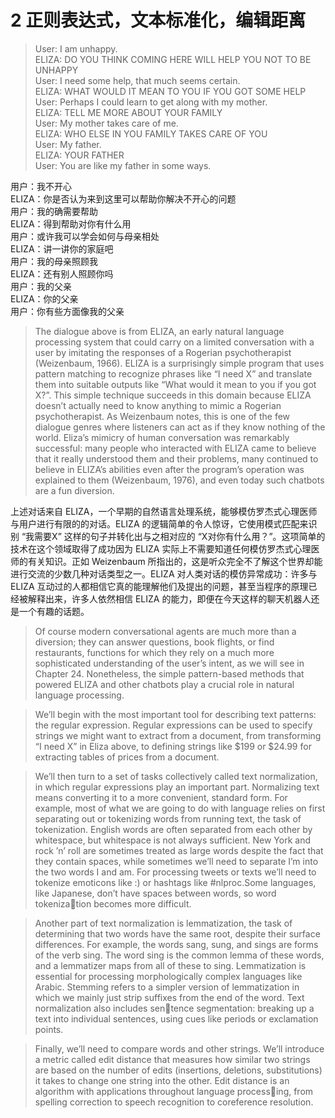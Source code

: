 # 2 正则表达式，文本标准化，编辑距离
> User: I am unhappy.  
ELIZA: DO YOU THINK COMING HERE WILL HELP YOU NOT TO BE UNHAPPY  
User: I need some help, that much seems certain.  
ELIZA: WHAT WOULD IT MEAN TO YOU IF YOU GOT SOME HELP  
User: Perhaps I could learn to get along with my mother.  
ELIZA: TELL ME MORE ABOUT YOUR FAMILY  
User: My mother takes care of me.  
ELIZA: WHO ELSE IN YOU FAMILY TAKES CARE OF YOU  
User: My father.  
ELIZA: YOUR FATHER  
User: You are like my father in some ways.  

用户：我不开心  
ELIZA：你是否认为来到这里可以帮助你解决不开心的问题  
用户：我的确需要帮助  
ELIZA：得到帮助对你有什么用  
用户：或许我可以学会如何与母亲相处  
ELIZA：讲一讲你的家庭吧  
用户：我的母亲照顾我  
ELIZA：还有别人照顾你吗  
用户：我的父亲  
ELIZA：你的父亲  
用户：你有些方面像我的父亲  

> The dialogue above is from ELIZA, an early natural language processing system that could carry on a limited conversation with a user by imitating the responses of a Rogerian psychotherapist (Weizenbaum, 1966). ELIZA is a surprisingly simple program that uses pattern matching to recognize phrases like “I need X” and translate them into suitable outputs like “What would it mean to you if you got X?”. This simple technique succeeds in this domain because ELIZA doesn’t actually need to know anything to mimic a Rogerian psychotherapist. As Weizenbaum notes, this is one of the few dialogue genres where listeners can act as if they know nothing of the world. Eliza’s mimicry of human conversation was remarkably successful: many people who interacted with ELIZA came to believe that it really understood them and their problems, many continued to believe in ELIZA’s abilities even after the program’s operation was explained to them (Weizenbaum, 1976), and even today such chatbots are a fun diversion.

上述对话来自 ELIZA，一个早期的自然语言处理系统，能够模仿罗杰式心理医师与用户进行有限的的对话。ELIZA 的逻辑简单的令人惊讶，它使用模式匹配来识别 “我需要X” 这样的句子并转化出与之相对应的 “X对你有什么用？”。这项简单的技术在这个领域取得了成功因为 ELIZA 实际上不需要知道任何模仿罗杰式心理医师的有关知识。正如 Weizenbaum 所指出的，这是听众完全不了解这个世界却能进行交流的少数几种对话类型之一。ELIZA 对人类对话的模仿异常成功：许多与 ELIZA 互动过的人都相信它真的能理解他们及提出的问题，甚至当程序的原理已经被解释出来，许多人依然相信 ELIZA 的能力，即便在今天这样的聊天机器人还是一个有趣的话题。

> Of course modern conversational agents are much more than a diversion; they can answer questions, book flights, or find restaurants, functions for which they rely on a much more sophisticated understanding of the user’s intent, as we will see in Chapter 24. Nonetheless, the simple pattern-based methods that powered ELIZA and other chatbots play a crucial role in natural language processing.

> We’ll begin with the most important tool for describing text patterns: the regular expression. Regular expressions can be used to specify strings we might want to extract from a document, from transforming “I need X” in Eliza above, to defining strings like $199 or $24.99 for extracting tables of prices from a document.

> We’ll then turn to a set of tasks collectively called text normalization, in which  regular expressions play an important part. Normalizing text means converting it to a more convenient, standard form. For example, most of what we are going to do with language relies on first separating out or tokenizing words from running text, the task of tokenization. English words are often separated from each other by whitespace, but whitespace is not always sufficient. New York and rock ’n’ roll are sometimes treated as large words despite the fact that they contain spaces, while sometimes we’ll need to separate I’m into the two words I and am. For processing tweets or texts we’ll need to tokenize emoticons like :) or hashtags like #nlproc.Some languages, like Japanese, don’t have spaces between words, so word tokenization becomes more difficult. 

> Another part of text normalization is lemmatization, the task of determining that two words have the same root, despite their surface differences. For example, the words sang, sung, and sings are forms of the verb sing. The word sing is the common lemma of these words, and a lemmatizer maps from all of these to sing. Lemmatization is essential for processing morphologically complex languages like Arabic. Stemming refers to a simpler version of lemmatization in which we mainly just strip suffixes from the end of the word. Text normalization also includes sentence segmentation: breaking up a text into individual sentences, using cues like periods or exclamation points. 

> Finally, we’ll need to compare words and other strings. We’ll introduce a metric called edit distance that measures how similar two strings are based on the number of edits (insertions, deletions, substitutions) it takes to change one string into the other. Edit distance is an algorithm with applications throughout language processing, from spelling correction to speech recognition to coreference resolution.